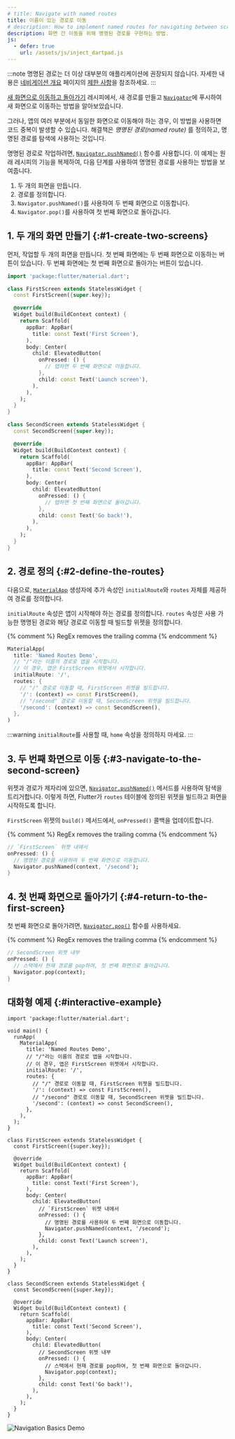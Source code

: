 ```yaml
---
# title: Navigate with named routes
title: 이름이 있는 경로로 이동
# description: How to implement named routes for navigating between screens.
description: 화면 간 이동을 위해 명명된 경로를 구현하는 방법.
js:
  - defer: true
    url: /assets/js/inject_dartpad.js
---
```


<?code-excerpt path-base="cookbook/navigation/named_routes"?>

:::note
명명된 경로는 더 이상 대부분의 애플리케이션에 권장되지 않습니다. 
자세한 내용은 [네비게이션 개요][navigation overview] 페이지의 [제한 사항][Limitations]을 참조하세요.
:::

[Limitations]: /ui/navigation#limitations
[navigation overview]: /ui/navigation

[새 화면으로 이동하고 돌아가기][Navigate to a new screen and back] 레시피에서, 
새 경로를 만들고 [`Navigator`][]에 푸시하여 새 화면으로 이동하는 방법을 알아보았습니다.

그러나, 앱의 여러 부분에서 동일한 화면으로 이동해야 하는 경우, 이 방법을 사용하면 코드 중복이 발생할 수 있습니다. 
해결책은 _명명된 경로(named route)_ 를 정의하고, 명명된 경로를 탐색에 사용하는 것입니다.

명명된 경로로 작업하려면, [`Navigator.pushNamed()`][] 함수를 사용합니다. 
이 예제는 원래 레시피의 기능을 복제하여, 다음 단계를 사용하여 명명된 경로를 사용하는 방법을 보여줍니다.

  1. 두 개의 화면을 만듭니다.
  2. 경로를 정의합니다.
  3. `Navigator.pushNamed()`를 사용하여 두 번째 화면으로 이동합니다.
  4. `Navigator.pop()`를 사용하여 첫 번째 화면으로 돌아갑니다.

## 1. 두 개의 화면 만들기 {:#1-create-two-screens}

먼저, 작업할 두 개의 화면을 만듭니다. 
첫 번째 화면에는 두 번째 화면으로 이동하는 버튼이 있습니다. 
두 번째 화면에는 첫 번째 화면으로 돌아가는 버튼이 있습니다.

<?code-excerpt "lib/main_original.dart"?>
```dart
import 'package:flutter/material.dart';

class FirstScreen extends StatelessWidget {
  const FirstScreen({super.key});

  @override
  Widget build(BuildContext context) {
    return Scaffold(
      appBar: AppBar(
        title: const Text('First Screen'),
      ),
      body: Center(
        child: ElevatedButton(
          onPressed: () {
            // 탭하면 두 번째 화면으로 이동합니다.
          },
          child: const Text('Launch screen'),
        ),
      ),
    );
  }
}

class SecondScreen extends StatelessWidget {
  const SecondScreen({super.key});

  @override
  Widget build(BuildContext context) {
    return Scaffold(
      appBar: AppBar(
        title: const Text('Second Screen'),
      ),
      body: Center(
        child: ElevatedButton(
          onPressed: () {
            // 탭하면 첫 번째 화면으로 돌아갑니다.
          },
          child: const Text('Go back!'),
        ),
      ),
    );
  }
}
```

## 2. 경로 정의 {:#2-define-the-routes}

다음으로, [`MaterialApp`][] 생성자에 추가 속성인 `initialRoute`와 `routes` 자체를 제공하여 경로를 정의합니다.

`initialRoute` 속성은 앱이 시작해야 하는 경로를 정의합니다. 
`routes` 속성은 사용 가능한 명명된 경로와 해당 경로로 이동할 때 빌드할 위젯을 정의합니다.

{% comment %}
RegEx removes the trailing comma
{% endcomment %}
<?code-excerpt "lib/main.dart (MaterialApp)" replace="/^\),$/)/g"?>
```dart
MaterialApp(
  title: 'Named Routes Demo',
  // "/"라는 이름의 경로로 앱을 시작합니다. 
  // 이 경우, 앱은 FirstScreen 위젯에서 시작합니다.
  initialRoute: '/',
  routes: {
    // "/" 경로로 이동할 때, FirstScreen 위젯을 빌드합니다.
    '/': (context) => const FirstScreen(),
    // "/second" 경로로 이동할 때, SecondScreen 위젯을 빌드합니다.
    '/second': (context) => const SecondScreen(),
  },
)
```

:::warning
`initialRoute`를 사용할 때, `home` 속성을 정의하지 마세요.
:::

## 3. 두 번째 화면으로 이동 {:#3-navigate-to-the-second-screen}

위젯과 경로가 제자리에 있으면, [`Navigator.pushNamed()`][] 메서드를 사용하여 탐색을 트리거합니다. 
이렇게 하면, Flutter가 `routes` 테이블에 정의된 위젯을 빌드하고 화면을 시작하도록 합니다.

`FirstScreen` 위젯의 `build()` 메서드에서, `onPressed()` 콜백을 업데이트합니다.

{% comment %}
RegEx removes the trailing comma
{% endcomment %}
<?code-excerpt "lib/main.dart (PushNamed)" replace="/,$//g"?>
```dart
// `FirstScreen` 위젯 내에서
onPressed: () {
  // 명명된 경로를 사용하여 두 번째 화면으로 이동합니다.
  Navigator.pushNamed(context, '/second');
}
```

## 4. 첫 번째 화면으로 돌아가기 {:#4-return-to-the-first-screen}

첫 번째 화면으로 돌아가려면, [`Navigator.pop()`][] 함수를 사용하세요.

{% comment %}
RegEx removes the trailing comma
{% endcomment %}
<?code-excerpt "lib/main.dart (Pop)" replace="/,$//g"?>
```dart
// SecondScreen 위젯 내부
onPressed: () {
  // 스택에서 현재 경로를 pop하여, 첫 번째 화면으로 돌아갑니다.
  Navigator.pop(context);
}
```

## 대화형 예제 {:#interactive-example}

<?code-excerpt "lib/main.dart"?>
```dartpad title="Flutter Named Routes hands-on example in DartPad" run="true"
import 'package:flutter/material.dart';

void main() {
  runApp(
    MaterialApp(
      title: 'Named Routes Demo',
      // "/"라는 이름의 경로로 앱을 시작합니다. 
      // 이 경우, 앱은 FirstScreen 위젯에서 시작합니다.
      initialRoute: '/',
      routes: {
        // "/" 경로로 이동할 때, FirstScreen 위젯을 빌드합니다.
        '/': (context) => const FirstScreen(),
        // "/second" 경로로 이동할 때, SecondScreen 위젯을 빌드합니다.
        '/second': (context) => const SecondScreen(),
      },
    ),
  );
}

class FirstScreen extends StatelessWidget {
  const FirstScreen({super.key});

  @override
  Widget build(BuildContext context) {
    return Scaffold(
      appBar: AppBar(
        title: const Text('First Screen'),
      ),
      body: Center(
        child: ElevatedButton(
          // `FirstScreen` 위젯 내에서
          onPressed: () {
            // 명명된 경로를 사용하여 두 번째 화면으로 이동합니다.
            Navigator.pushNamed(context, '/second');
          },
          child: const Text('Launch screen'),
        ),
      ),
    );
  }
}

class SecondScreen extends StatelessWidget {
  const SecondScreen({super.key});

  @override
  Widget build(BuildContext context) {
    return Scaffold(
      appBar: AppBar(
        title: const Text('Second Screen'),
      ),
      body: Center(
        child: ElevatedButton(
          // SecondScreen 위젯 내부
          onPressed: () {
            // 스택에서 현재 경로를 pop하여, 첫 번째 화면으로 돌아갑니다.
            Navigator.pop(context);
          },
          child: const Text('Go back!'),
        ),
      ),
    );
  }
}
```

<noscript>
  <img src="/assets/images/docs/cookbook/navigation-basics.gif" alt="Navigation Basics Demo" class="site-mobile-screenshot" />
</noscript>


[`MaterialApp`]: {{site.api}}/flutter/material/MaterialApp-class.html
[Navigate to a new screen and back]: /cookbook/navigation/navigation-basics
[`Navigator`]: {{site.api}}/flutter/widgets/Navigator-class.html
[`Navigator.pop()`]: {{site.api}}/flutter/widgets/Navigator/pop.html
[`Navigator.pushNamed()`]: {{site.api}}/flutter/widgets/Navigator/pushNamed.html
